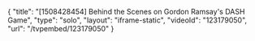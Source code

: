 {
    "title": "[1508428454] Behind the Scenes on Gordon Ramsay's DASH Game",
    "type": "solo",
    "layout": "iframe-static",
    "videoId": "123179050",
    "url": "\/tvpembed\/123179050"
}